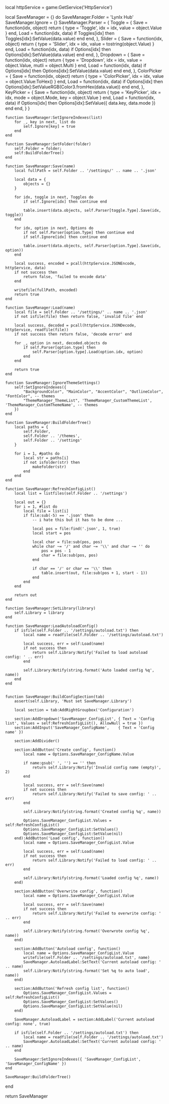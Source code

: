 local httpService = game:GetService('HttpService')

local SaveManager = {} do
    SaveManager.Folder = 'LynIx Hub'
    SaveManager.Ignore = {}
    SaveManager.Parser = {
        Toggle = {
            Save = function(idx, object) 
                return { type = 'Toggle', idx = idx, value = object.Value } 
            end,
            Load = function(idx, data)
                if Toggles[idx] then 
                    Toggles[idx]:SetValue(data.value)
                end
            end,
        },
        Slider = {
            Save = function(idx, object)
                return { type = 'Slider', idx = idx, value = tostring(object.Value) }
            end,
            Load = function(idx, data)
                if Options[idx] then 
                    Options[idx]:SetValue(data.value)
                end
            end,
        },
        Dropdown = {
            Save = function(idx, object)
                return { type = 'Dropdown', idx = idx, value = object.Value, mutli = object.Multi }
            end,
            Load = function(idx, data)
                if Options[idx] then 
                    Options[idx]:SetValue(data.value)
                end
            end,
        },
        ColorPicker = {
            Save = function(idx, object)
                return { type = 'ColorPicker', idx = idx, value = object.Value:ToHex() }
            end,
            Load = function(idx, data)
                if Options[idx] then 
                    Options[idx]:SetValueRGB(Color3.fromHex(data.value))
                end
            end,
        },
        KeyPicker = {
            Save = function(idx, object)
                return { type = 'KeyPicker', idx = idx, mode = object.Mode, key = object.Value }
            end,
            Load = function(idx, data)
                if Options[idx] then 
                    Options[idx]:SetValue({ data.key, data.mode })
                end
            end,
        }
    }

    function SaveManager:SetIgnoreIndexes(list)
        for _, key in next, list do
            self.Ignore[key] = true
        end
    end

    function SaveManager:SetFolder(folder)
        self.Folder = folder;
        self:BuildFolderTree()
    end

    function SaveManager:Save(name)
        local fullPath = self.Folder .. '/settings/' .. name .. '.json'

        local data = {
            objects = {}
        }

        for idx, toggle in next, Toggles do
            if self.Ignore[idx] then continue end

            table.insert(data.objects, self.Parser[toggle.Type].Save(idx, toggle))
        end

        for idx, option in next, Options do
            if not self.Parser[option.Type] then continue end
            if self.Ignore[idx] then continue end

            table.insert(data.objects, self.Parser[option.Type].Save(idx, option))
        end	

        local success, encoded = pcall(httpService.JSONEncode, httpService, data)
        if not success then
            return false, 'failed to encode data'
        end

        writefile(fullPath, encoded)
        return true
    end

    function SaveManager:Load(name)
        local file = self.Folder .. '/settings/' .. name .. '.json'
        if not isfile(file) then return false, 'invalid file' end

        local success, decoded = pcall(httpService.JSONDecode, httpService, readfile(file))
        if not success then return false, 'decode error' end

        for _, option in next, decoded.objects do
            if self.Parser[option.type] then
                self.Parser[option.type].Load(option.idx, option)
            end
        end

        return true
    end

    function SaveManager:IgnoreThemeSettings()
        self:SetIgnoreIndexes({ 
            "BackgroundColor", "MainColor", "AccentColor", "OutlineColor", "FontColor", -- themes
            "ThemeManager_ThemeList", 'ThemeManager_CustomThemeList', 'ThemeManager_CustomThemeName', -- themes
        })
    end

    function SaveManager:BuildFolderTree()
        local paths = {
            self.Folder,
            self.Folder .. '/themes',
            self.Folder .. '/settings'
        }

        for i = 1, #paths do
            local str = paths[i]
            if not isfolder(str) then
                makefolder(str)
            end
        end
    end

    function SaveManager:RefreshConfigList()
        local list = listfiles(self.Folder .. '/settings')

        local out = {}
        for i = 1, #list do
            local file = list[i]
            if file:sub(-5) == '.json' then
                -- i hate this but it has to be done ...

                local pos = file:find('.json', 1, true)
                local start = pos

                local char = file:sub(pos, pos)
                while char ~= '/' and char ~= '\\' and char ~= '' do
                    pos = pos - 1
                    char = file:sub(pos, pos)
                end

                if char == '/' or char == '\\' then
                    table.insert(out, file:sub(pos + 1, start - 1))
                end
            end
        end
        
        return out
    end

    function SaveManager:SetLibrary(library)
        self.Library = library
    end

    function SaveManager:LoadAutoloadConfig()
        if isfile(self.Folder .. '/settings/autoload.txt') then
            local name = readfile(self.Folder .. '/settings/autoload.txt')

            local success, err = self:Load(name)
            if not success then
                return self.Library:Notify('Failed to load autoload config: ' .. err)
            end

            self.Library:Notify(string.format('Auto loaded config %q', name))
        end
    end


    function SaveManager:BuildConfigSection(tab)
        assert(self.Library, 'Must set SaveManager.Library')

        local section = tab:AddRightGroupbox('Configuration')

        section:AddDropdown('SaveManager_ConfigList', { Text = 'Config list', Values = self:RefreshConfigList(), AllowNull = true })
        section:AddInput('SaveManager_ConfigName',    { Text = 'Config name' })

        section:AddDivider()

        section:AddButton('Create config', function()
            local name = Options.SaveManager_ConfigName.Value

            if name:gsub(' ', '') == '' then 
                return self.Library:Notify('Invalid config name (empty)', 2)
            end

            local success, err = self:Save(name)
            if not success then
                return self.Library:Notify('Failed to save config: ' .. err)
            end

            self.Library:Notify(string.format('Created config %q', name))

            Options.SaveManager_ConfigList.Values = self:RefreshConfigList()
            Options.SaveManager_ConfigList:SetValues()
            Options.SaveManager_ConfigList:SetValue(nil)
        end):AddButton('Load config', function()
            local name = Options.SaveManager_ConfigList.Value

            local success, err = self:Load(name)
            if not success then
                return self.Library:Notify('Failed to load config: ' .. err)
            end

            self.Library:Notify(string.format('Loaded config %q', name))
        end)

        section:AddButton('Overwrite config', function()
            local name = Options.SaveManager_ConfigList.Value

            local success, err = self:Save(name)
            if not success then
                return self.Library:Notify('Failed to overwrite config: ' .. err)
            end

            self.Library:Notify(string.format('Overwrote config %q', name))
        end)
        
        section:AddButton('Autoload config', function()
            local name = Options.SaveManager_ConfigList.Value
            writefile(self.Folder .. '/settings/autoload.txt', name)
            SaveManager.AutoloadLabel:SetText('Current autoload config: ' .. name)
            self.Library:Notify(string.format('Set %q to auto load', name))
        end)

        section:AddButton('Refresh config list', function()
            Options.SaveManager_ConfigList.Values = self:RefreshConfigList()
            Options.SaveManager_ConfigList:SetValues()
            Options.SaveManager_ConfigList:SetValue(nil)
        end)

        SaveManager.AutoloadLabel = section:AddLabel('Current autoload config: none', true)

        if isfile(self.Folder .. '/settings/autoload.txt') then
            local name = readfile(self.Folder .. '/settings/autoload.txt')
            SaveManager.AutoloadLabel:SetText('Current autoload config: ' .. name)
        end

        SaveManager:SetIgnoreIndexes({ 'SaveManager_ConfigList', 'SaveManager_ConfigName' })
    end

    SaveManager:BuildFolderTree()
end

return SaveManager
